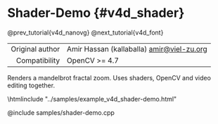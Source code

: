 # Shader-Demo {#v4d_shader}

@prev_tutorial{v4d_nanovg}
@next_tutorial{v4d_font}

|    |    |
| -: | :- |
| Original author | Amir Hassan (kallaballa) <amir@viel-zu.org> |
| Compatibility | OpenCV >= 4.7 |

Renders a mandelbrot fractal zoom. Uses shaders, OpenCV and video editing together.

\htmlinclude "../samples/example_v4d_shader-demo.html"

@include samples/shader-demo.cpp


